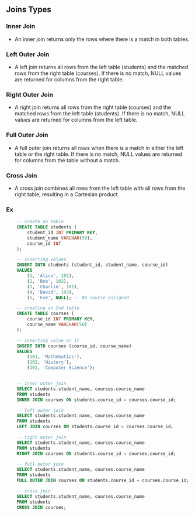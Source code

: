 ## Joins Types

### Inner Join
- An inner join returns only the rows where there is a match in both tables.

### Left Outer Join
- A left join returns all rows from the left table (students) and the matched rows from the right table (courses). If there is no match, NULL values are returned for columns from the right table.

### Right Outer Join
- A right join returns all rows from the right table (courses) and the matched rows from the left table (students). If there is no match, NULL values are returned for columns from the left table.

### Full Outer Join
- A full outer join returns all rows when there is a match in either the left table or the right table. If there is no match, NULL values are returned for columns from the table without a match.  

### Cross Join
- A cross join combines all rows from the left table with all rows from the right table, resulting in a Cartesian product.

### Ex
```sql
    -- create an table
    CREATE TABLE students (
        student_id INT PRIMARY KEY,
        student_name VARCHAR(50),
        course_id INT
    );

    -- inserting values
    INSERT INTO students (student_id, student_name, course_id)
    VALUES
        (1, 'Alice', 101),
        (2, 'Bob', 102),
        (3, 'Charlie', 101),
        (4, 'David', 103),
        (5, 'Eve', NULL); -- No course assigned

    -- creating an 2nd table
    CREATE TABLE courses (
        course_id INT PRIMARY KEY,
        course_name VARCHAR(50)
    );

    -- inserting value on it
    INSERT INTO courses (course_id, course_name)
    VALUES
        (101, 'Mathematics'),
        (102, 'History'),
        (103, 'Computer Science');


    -- inner outer join
    SELECT students.student_name, courses.course_name
    FROM students
    INNER JOIN courses ON students.course_id = courses.course_id;

    -- left outer join
    SELECT students.student_name, courses.course_name
    FROM students
    LEFT JOIN courses ON students.course_id = courses.course_id;

    -- right outer join
    SELECT students.student_name, courses.course_name
    FROM students
    RIGHT JOIN courses ON students.course_id = courses.course_id;

    -- full outer join
    SELECT students.student_name, courses.course_name
    FROM students
    FULL OUTER JOIN courses ON students.course_id = courses.course_id;

    -- cross join
    SELECT students.student_name, courses.course_name
    FROM students
    CROSS JOIN courses;

```